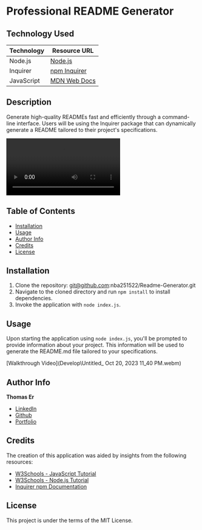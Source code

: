 # Professional README Generator

## Technology Used

| Technology | Resource URL |
|------------|--------------|
| Node.js | [Node.js](https://nodejs.org/) |
| Inquirer | [npm Inquirer](https://www.npmjs.com/package/inquirer) |
| JavaScript | [MDN Web Docs](https://developer.mozilla.org/en-US/docs/Web/JavaScript) |

## Description

Generate high-quality READMEs fast and efficiently through a command-line interface. Users will be using the Inquirer package that can dynamically generate a README tailored to their project's specifications.

![App Demo Video](./Develop/Walkthrough.webm)

## Table of Contents 
- [Installation](#installation)                                         
- [Usage](#usage)
- [Author Info](#author-info)
- [Credits](#credits)
- [License](#license)

## Installation

1. Clone the repository: git@github.com:nba251522/Readme-Generator.git
2. Navigate to the cloned directory and run `npm install` to install dependencies.
3. Invoke the application with `node index.js`.

## Usage

Upon starting the application using `node index.js`, you'll be prompted to provide information about your project. This information will be used to generate the README.md file tailored to your specifications.

[Walkthrough Video](Develop\Untitled_ Oct 20, 2023 11_40 PM.webm)

## Author Info

**Thomas Er**
- [LinkedIn](https://www.linkedin.com/in/thomas-er-9b77321b9)
- [Github](https://github.com/nba251522)
- [Portfolio](https://nba251522.github.io/thomas-er-porfolio/)

## Credits

The creation of this application was aided by insights from the following resources:
  - [W3Schools - JavaScript Tutorial](https://www.w3schools.com/js/)
  - [W3Schools - Node.js Tutorial](https://www.w3schools.com/nodejs/)
  - [Inquirer npm Documentation](https://www.npmjs.com/package/inquirer)


## License

This project is under the terms of the MIT License.
